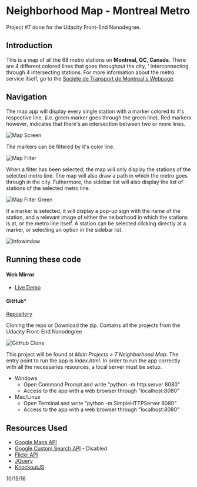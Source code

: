 # Neighborhood Map - Montreal Metro
Project #7 done for the Udacity Front-End Nanodegree.

## Introduction
This is a map of all the 68 metro stations on **Montreal, QC, Canada**. 
There are 4 different colored lines that goes throughout the city, '
interconnecting through 4 intersecting stations. For more information about 
the metro service itself, go to the [Societe de Transport de Montreal's Webpage](http://www.stm.info/en/info/networks/metro).

## Navigation
The map app will display every single station with a marker colored to it's 
respective line. (i.e. green marker goes through the green line). Red markers however,
indicates that there's an intersection between two or more lines.

![Map Screen](http://image.prntscr.com/image/206eb247f8b04c89b93b860d4fc4a728.png)


The markers can be filtered by it's color line.

![Map Filter](http://image.prntscr.com/image/84c21c3489cb4eb48b4568aafcbc8700.png)


When a filter has been selected, the map will only display the stations of the selected metro line.
The map will also draw a path in which the metro goes through in the city. Futhermore, the sidebar list
will also display the list of stations of the selected metro line.

![Map Filter Green](http://image.prntscr.com/image/cc7a9e53e20e4cb6beda8308ea368ba6.png)


If a marker is selected, it will display a pop-up sign with the name of the station, and a relevant
image of either the neiborhood in which the stations is at, or the metro line itself. A station can 
be selected clicking directly at a marker, or selecting an option in the sidebar list.

![Infowindow](http://image.prntscr.com/image/5cbff42215cb4075a5503b86657d82f5.png)


## Running these code

#### Web Mirror
- [Live Demo](http://giemper.com/Udacity/Map/)

#### GitHub*
[Repository](https://github.com/Giemper/UdacityFrontEnd/tree/master/MainProjects/7%20Neighborhood%20Map)

Cloning the repo or Download the zip. Contains all the projects from the Udacity Front-End Nanodegree

![GitHub Clone](http://image.prntscr.com/image/10ddd47b37e24f149532164e15abf2e2.png)


This project will be found at *Main Projects > 7 Neighborhood Map*. The entry point to run the app is *index.html*.
In order to run the app correctly with all the necessaries resources, a local server must be setup.


- Windows
    * Open Command Prompt and write "python -m http.server 8080"
    * Access to the app with a web browser through "localhost:8080"
- Mac/Linux
    * Open Terminal and write "python -m SimpleHTTPServer 8080"
    * Access to the app with a web browser through "localhost:8080"

## Resources Used
- [Google Maps API](https://developers.google.com/maps/)
- [Google Custom Search API](https://developers.google.com/custom-search/) - Disabled
- [Flickr API](https://www.flickr.com/services/api/)
- [JQuery](https://jquery.com/)
- [KnockoutJS](http://knockoutjs.com/)


10/15/16